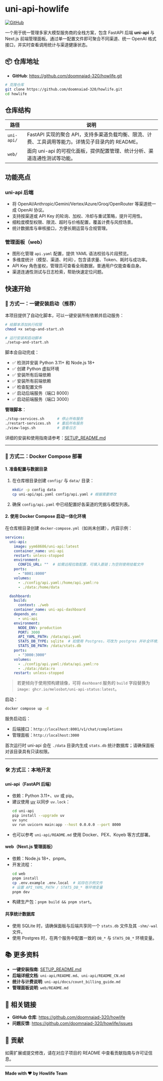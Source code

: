 # uni-api-howlife

[![GitHub](https://img.shields.io/badge/GitHub-doomnaiad--320%2Fhowlife-blue?logo=github)](https://github.com/doomnaiad-320/howlife)

一个用于统一管理多家大模型服务商的全栈方案，包含 FastAPI 后端 **uni-api** 与 Next.js 前端管理面板。通过单一配置文件即可聚合不同渠道、统一 OpenAI 格式接口，并实时查看调用统计与渠道健康状态。

## 📦 仓库地址

- **GitHub**: https://github.com/doomnaiad-320/howlife.git

```bash
# 克隆仓库
git clone https://github.com/doomnaiad-320/howlife.git
cd howlife
```

## 仓库结构

| 路径 | 说明 |
| --- | --- |
| `uni-api/` | FastAPI 实现的聚合 API，支持多渠道负载均衡、限流、计费、工具调用等能力。详情见子目录内的 README。 |
| `web/` | 面向 uni-api 的可视化面板，提供配置管理、统计分析、渠道连通性测试等功能。 |

## 功能亮点

### uni-api 后端
- 将 OpenAI/Anthropic/Gemini/Vertex/Azure/Groq/OpenRouter 等渠道统一成 OpenAI 协议。
- 支持按渠道或 API Key 的轮询、加权、冷却与重试策略，提升可用性。
- 细粒度模型权限、限流、超时与价格配置，覆盖计费与风控场景。
- 统计数据库与审核接口，方便长期运营与合规管理。

### 管理面板（web）
- 图形化管理 `api.yaml` 配置，提供 YAML 语法校验与片段预览。
- 多维度统计（模型、渠道、时间），包含请求量、Token、耗时与成功率。
- API Key 角色鉴权，管理员可查看全局数据，普通用户仅能查看自身。
- 渠道连通性测试与日志检索，帮助快速定位问题。

## 快速开始

### 🚀 方式一：一键安装启动（推荐）

本项目提供了自动化脚本，可以一键安装所有依赖并启动服务：

```bash
# 给脚本添加执行权限
chmod +x setup-and-start.sh

# 运行安装和启动脚本
./setup-and-start.sh
```

脚本会自动完成：
- ✅ 检测并安装 Python 3.11+ 和 Node.js 18+
- ✅ 创建 Python 虚拟环境
- ✅ 安装所有后端依赖
- ✅ 安装所有前端依赖
- ✅ 检查配置文件
- ✅ 启动后端服务（端口 8000）
- ✅ 启动前端服务（端口 3000）

**管理脚本**：
```bash
./stop-services.sh      # 停止所有服务
./restart-services.sh   # 重启所有服务
./view-logs.sh          # 查看日志
```

详细的安装和使用指南请参考：[SETUP_README.md](SETUP_README.md)

---

### 🐳 方式二：Docker Compose 部署

#### 1. 准备配置与数据目录
1. 在仓库根目录创建 `config/` 与 `data/` 目录：
   ```bash
   mkdir -p config data
   cp uni-api/api.yaml config/api.yaml # 根据需要修改
   ```
2. 确保 `config/api.yaml` 中已经配置好各渠道的凭据与模型列表。

#### 2. 使用 Docker Compose 启动一体化环境

在仓库根目录创建 `docker-compose.yml`（如尚未创建），内容示例：

```yaml
services:
  uni-api:
    image: yym68686/uni-api:latest
    container_name: uni-api
    restart: unless-stopped
    environment:
      CONFIG_URL: ""  # 如需远程拉取配置，可填入直链；为空则使用挂载文件
    ports:
      - "8001:8000"
    volumes:
      - ./config/api.yaml:/home/api.yaml:ro
      - ./data:/home/data

  dashboard:
    build:
      context: ./web
    container_name: uni-api-dashboard
    depends_on:
      - uni-api
    environment:
      NODE_ENV: production
      PORT: 3000
      API_YAML_PATH: /data/api.yaml
      STATS_DB_TYPE: sqlite  # 如使用 Postgres，可改为 postgres 并补全环境变量
      STATS_DB_PATH: /data/stats.db
    ports:
      - "3000:3000"
    volumes:
      - ./config/api.yaml:/data/api.yaml:ro
      - ./data:/data:ro
    restart: unless-stopped
```

> 若更倾向于使用预构建镜像，可将 `dashboard` 服务的 `build` 字段替换为 `image: ghcr.io/melosbot/uni-api-status:latest`。

启动：
```bash
docker compose up -d
```

服务启动后：
- 后端接口：`http://localhost:8001/v1/chat/completions`
- 管理面板：`http://localhost:3000`

首次运行时 uni-api 会在 `./data` 目录内生成 `stats.db` 统计数据库；请确保面板对该目录具有只读权限。

---

### 🛠️ 方式三：本地开发

#### uni-api（FastAPI 后端）
- 依赖：Python 3.11+、uv 或 pip。
- 建议使用 [uv](https://github.com/astral-sh/uv) 以同步 `uv.lock`：
  ```bash
  cd uni-api
  pip install --upgrade uv
  uv sync
  uv run uvicorn main:app --host 0.0.0.0 --port 8000
  ```
- 也可以参考 `uni-api/README.md` 使用 Docker、PEX、Koyeb 等方式部署。

#### web（Next.js 管理面板）
- 依赖：Node.js 18+、pnpm。
- 开发流程：
  ```bash
  cd web
  pnpm install
  cp .env.example .env.local  # 如存在示例文件
  # 设置 API_YAML_PATH / STATS_DB_* 等环境变量
  pnpm dev
  ```
- 构建生产包：`pnpm build && pnpm start`。

#### 共享统计数据库
- 使用 SQLite 时，请确保面板与后端共享同一个 `stats.db` 文件及其 `-shm/-wal` 文件。
- 使用 Postgres 时，在两个服务中配置一致的 `DB_*` 与 `STATS_DB_*` 环境变量。

## 📚 更多资料

- **一键安装指南**: [SETUP_README.md](SETUP_README.md)
- **后端详细文档**: `uni-api/README.md`、`uni-api/README_CN.md`
- **统计与计费说明**: `uni-api/docs/count_billing_guide.md`
- **管理面板说明**: `web/README.md`

## 🔗 相关链接

- **GitHub 仓库**: https://github.com/doomnaiad-320/howlife
- **问题反馈**: https://github.com/doomnaiad-320/howlife/issues

## 🤝 贡献

如需扩展或提交修改，请在对应子项目的 README 中查看贡献指南与许可证信息。

---

**Made with ❤️ by Howlife Team**
